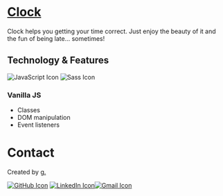 # [Clock](https://giulianomarcomontis.github.io/Clock-VanillaJS/)

Clock helps you getting your time correct.
Just enjoy the beauty of it and the fun of being late... sometimes!

## Technology & Features

<img src="https://img.icons8.com/ios-filled/50/000000/javascript.png" alt="JavaScript Icon"/> <img src="https://img.icons8.com/color/48/000000/sass.png" alt="Sass Icon"/>

### Vanilla JS

- Classes
- DOM manipulation
- Event listeners

# Contact

Created by [g.](https://www.linkedin.com/in/giuliano-marco-montis/)

[<img src="https://img.icons8.com/clouds/100/000000/github.png" alt="GitHub Icon"/>](https://github.com/GiulianoMarcoMontis)
[<img src="https://img.icons8.com/clouds/100/000000/linkedin.png" alt="LinkedIn Icon"/>](https://www.linkedin.com/in/giuliano-marco-montis/)[<img src="https://img.icons8.com/clouds/100/000000/gmail-new.png" alt="Gmail Icon"/>](mailto:giuliano.montis@gmail.com)
